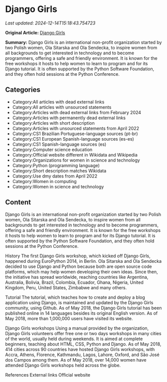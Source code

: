 # Django Girls

_Last updated: 2024-12-14T15:18:43.754723_

**Original Article:** [Django Girls](https://en.wikipedia.org/wiki/Django_Girls)

**Summary:** Django Girls is an international non-profit organization started by two Polish women, Ola Sitarska and Ola Sendecka, to inspire women from all backgrounds to get interested in technology and to become programmers, offering a safe and friendly environment. It is known for the free workshops it hosts to help women to learn to program and for its Django tutorial. It is often supported by the Python Software Foundation, and they often hold sessions at the Python Conference.

## Categories
- Category:All articles with dead external links
- Category:All articles with unsourced statements
- Category:Articles with dead external links from February 2024
- Category:Articles with permanently dead external links
- Category:Articles with short description
- Category:Articles with unsourced statements from April 2022
- Category:CS1 Brazilian Portuguese-language sources (pt-br)
- Category:CS1 European Spanish-language sources (es-es)
- Category:CS1 Spanish-language sources (es)
- Category:Computer science education
- Category:Official website different in Wikidata and Wikipedia
- Category:Organizations for women in science and technology
- Category:Python (programming language)
- Category:Short description matches Wikidata
- Category:Use dmy dates from April 2022
- Category:Women in computing
- Category:Women in science and technology

## Content

Django Girls is an international non-profit organization started by two Polish women, Ola Sitarska and Ola Sendecka, to inspire women from all backgrounds to get interested in technology and to become programmers, offering a safe and friendly environment. It is known for the free workshops it hosts to help women to learn to program and for its Django tutorial. It is often supported by the Python Software Foundation, and they often hold sessions at the Python Conference.

History
The first Django Girls workshop, which kicked off Django Girls, happened during EuroPython 2014, in Berlin.  Ola Sitarska and Ola Sendecka decided to use Django and Python because both are open source code platforms, which may help women developing their own ideas. Since then, the initiative has spread worldwide, reaching countries like Argentina, Australia, Bolivia, Brazil, Colombia, Ecuador, Ghana, Nigeria, United Kingdom, Peru, United States, Zimbabwe and many others.

Tutorial
The tutorial, which teaches how to create and deploy a blog application using Django, is maintained and updated by the Django Girls community, using  Github. As of May 2018, the Django Girls tutorial has been published online in 14 languages besides its original English version. As of May 2018, more than 1,000,000 users have visited its website.

Django Girls workshops
Using a manual provided by the organization, Django Girls volunteers offer free one or two days workshops in many cities of the world, usually held during weekends. It is aimed at complete beginners, teaching about HTML, CSS, Python and Django. As of May 2018, 414 cities across 90 countries have hosted Django Girls workshops, with Accra, Athens, Florence, Kathmandu, Lagos, Lahore, Oxford, and São José dos Campos among them. As of May 2018, over 14,000 women have attended Django Girls workshops held across the globe.

References
External links
Official website